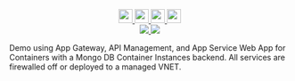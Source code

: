 <!-- Row 1 - Links to Azure documentation, GitHub, and Share -->
<span style="display:block;text-align:center">
  <a href="https://docs.microsoft.com/en-us/azure/app-service/configure-custom-container?pivots=container-linux">
    <img width="25px" src="http://www.pngpix.com/wp-content/uploads/2016/07/PNGPIX-COM-Microsoft-Logo-Icon-PNG-Transparent.png">
  </a>
  <a href="https://github.com/ralacher/azure-demos/tree/main/app-services/">
    <img width="25px" src="https://github.githubassets.com/images/modules/logos_page/GitHub-Mark.png">
  </a>
  <a href="mailto:?subject=Python and Mongo-Webs App for Containers and Container Instances&body=Links%20from%20our%20discussion%20today.%0A%0ADocumentation%0Ahttps%3A%2F%2Fdocs.microsoft.com%2Fen-us%2Fazure%2Fapp-service%2Fconfigure-custom-container%3Fpivots%3Dcontainer-linux%0A%0AGitHub%20Code%0Ahttps%3A%2F%2Fgithub.com%2Fralacher%2Fazure-demos%2Ftree%2Fmain%2Fapp-services%2F%0A%0ACost%20Estimate%0Ahttps%3A%2F%2Fazure.com%2Fe%2Fcc413153290a4d73a8e88d249b77fae0">
    <img src="https://freepngimg.com/thumb/logo/64838-icons-symbol-envelope-computer-mail-logo-email.png" height="25px"/>
  </a>
  <a href="https://portal.azure.com/#create/Microsoft.Template/uri/https%3A%2F%2Fraw.githubusercontent.com%2Fmullis623%2FiPaaSDemo%2Fmain%2FArmTemplates%2FdeployTemplate.json" target="_blank">
    <img height="25px" src="https://aka.ms/deploytoazurebutton"/>
  </a>
</span>
<!-- Row 2 - Shields to display demo information -->
<span style="display:block;text-align:center">
  <a href="https://azure.com/e/cc413153290a4d73a8e88d249b77fae0">
    <img src="https://img.shields.io/badge/Cost-$173/month-orange" />
  </a>
  <img src="https://img.shields.io/badge/Time-45 minutes-critical" />
</span>

<!-- Row 3 - Demo description -->
Demo using App Gateway, API Management, and App Service Web App for Containers with a Mongo DB Container Instances backend. All services are firewalled off or deployed to a managed VNET.